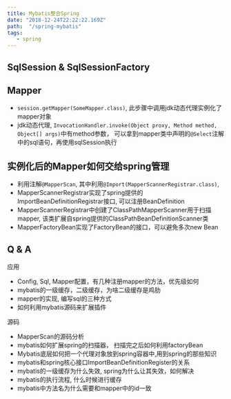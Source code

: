 ```yaml
---
title: Mybatis整合Spring
date: "2018-12-24T22:22:22.169Z"
path:  "/spring-mybatis"
tags:
   - spring
---
```


## SqlSession & SqlSessionFactory

## Mapper
* `session.getMapper(SomeMapper.class)`, 此步骤中调用jdk动态代理实例化了mapper对象
* jdk动态代理, `InvocationHandler.invoke(Object proxy, Method method, Object[] args)`中有method参数，
  可以拿到mapper类中声明的`@Select`注解中的sql语句，再使用sqlSession执行
 
## 实例化后的Mapper如何交给spring管理
* 利用注解`@MapperScan`, 其中利用`@Import(MapperScannerRegistrar.class)`,
* MapperScannerRegistrar实现了spring提供的ImportBeanDefinitionRegistrar接口, 可以注册BeanDefinition
* MapperScannerRegistrar中创建了ClassPathMapperScanner用于扫描mapper, 该类扩展自spring提供的ClassPathBeanDefinitionScanner类
* MapperFactoryBean实现了FactoryBean的接口，可以避免多次new Bean

## Q & A
应用
* Config, Sql, Mapper配置，有几种注册mapper的方法，优先级如何
* mybatis的一级缓存，二级缓存，为啥二级缓存是鸡肋
* mapper的实现, 编写sql的三种方式
* 如何利用mybatis源码来扩展插件

源码
* MapperScan的源码分析
* mybatis如何扩展spring的扫描器， 扫描完之后如何利用factoryBean
* Mybatis底层如何把一个代理对象放到spring容器中,用到spring的那些知识
* mybatis和spring核心接口ImportBeanDefinitionRegister的关系
* mybatis的一级缓存为什么失效, spring为什么让其失效，如何解决
* mybatis的执行流程, 什么时候进行缓存
* mybatis中方法名为什么需要和mapper中的id一致